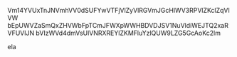 Vm14YVUxTnJNVmhVV0dSUFYwVTFjVlZyVlRGVmJGcHlWV3RPVlZKclZqVlVW
bEpUWVZaSmQxZHVWbFpTCmJFWXpWWHBDVDJSV1NuVldiWEJTQ2xaRVFUVlJN
bVIzWVd4dmVsUlVNRXREYlZKMFluYzlQUW9LZG5GcAoKc2lm

ela